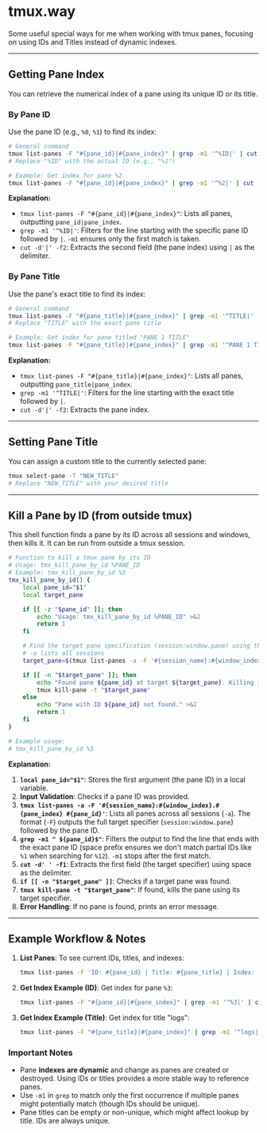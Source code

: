 # tmux.way

Some useful special ways for me when working with tmux panes, focusing on using IDs and Titles instead of dynamic indexes.

---

## Getting Pane Index

You can retrieve the numerical index of a pane using its unique ID or its title.

### By Pane ID

Use the pane ID (e.g., `%0`, `%1`) to find its index:

```sh
# General command
tmux list-panes -F "#{pane_id}|#{pane_index}" | grep -m1 '^%ID|' | cut -d'|' -f2
# Replace "%ID" with the actual ID (e.g., "%1")

# Example: Get index for pane %2
tmux list-panes -F "#{pane_id}|#{pane_index}" | grep -m1 '^%2|' | cut -d'|' -f2
```

**Explanation:**

- `tmux list-panes -F "#{pane_id}|#{pane_index}"`: Lists all panes, outputting `pane_id|pane_index`.
- `grep -m1 '^%ID|'`: Filters for the line starting with the specific pane ID followed by `|`. `-m1` ensures only the first match is taken.
- `cut -d'|' -f2`: Extracts the second field (the pane index) using `|` as the delimiter.

### By Pane Title

Use the pane's exact title to find its index:

```sh
# General command
tmux list-panes -F "#{pane_title}|#{pane_index}" | grep -m1 '^TITLE|' | cut -d'|' -f2
# Replace "TITLE" with the exact pane title

# Example: Get index for pane titled "PANE 1 TITLE"
tmux list-panes -F "#{pane_title}|#{pane_index}" | grep -m1 '^PANE 1 TITLE|' | cut -d'|' -f2
```

**Explanation:**

- `tmux list-panes -F "#{pane_title}|#{pane_index}"`: Lists all panes, outputting `pane_title|pane_index`.
- `grep -m1 '^TITLE|'`: Filters for the line starting with the exact title followed by `|`.
- `cut -d'|' -f2`: Extracts the pane index.

---

## Setting Pane Title

You can assign a custom title to the currently selected pane:

```bash
tmux select-pane -T "NEW_TITLE"
# Replace "NEW_TITLE" with your desired title
```

---

## Kill a Pane by ID (from outside tmux)

This shell function finds a pane by its ID across all sessions and windows, then kills it. It can be run from outside a tmux session.

```sh
# Function to kill a tmux pane by its ID
# Usage: tmx_kill_pane_by_id %PANE_ID
# Example: tmx_kill_pane_by_id %3
tmx_kill_pane_by_id() {
    local pane_id="$1"
    local target_pane

    if [[ -z "$pane_id" ]]; then
        echo "Usage: tmx_kill_pane_by_id %PANE_ID" >&2
        return 1
    fi

    # Find the target pane specification (session:window.pane) using the pane ID
    # -a lists all sessions
    target_pane=$(tmux list-panes -a -F '#{session_name}:#{window_index}.#{pane_index} #{pane_id}' | grep -m1 " ${pane_id}$" | cut -d' ' -f1)

    if [[ -n "$target_pane" ]]; then
        echo "Found pane ${pane_id} at target ${target_pane}. Killing it..."
        tmux kill-pane -t "$target_pane"
    else
        echo "Pane with ID ${pane_id} not found." >&2
        return 1
    fi
}

# Example usage:
# tmx_kill_pane_by_id %5
```

**Explanation:**

1. **`local pane_id="$1"`**: Stores the first argument (the pane ID) in a local variable.
2. **Input Validation**: Checks if a pane ID was provided.
3. **`tmux list-panes -a -F '#{session_name}:#{window_index}.#{pane_index} #{pane_id}'`**: Lists all panes across all sessions (`-a`). The format (`-F`) outputs the full target specifier (`session:window.pane`) followed by the pane ID.
4. **`grep -m1 " ${pane_id}$"`**: Filters the output to find the line that ends with the exact pane ID (space prefix ensures we don't match partial IDs like `%1` when searching for `%12`). `-m1` stops after the first match.
5. **`cut -d' ' -f1`**: Extracts the first field (the target specifier) using space as the delimiter.
6. **`if [[ -n "$target_pane" ]]`**: Checks if a target pane was found.
7. **`tmux kill-pane -t "$target_pane"`**: If found, kills the pane using its target specifier.
8. **Error Handling**: If no pane is found, prints an error message.

---

## Example Workflow & Notes

1. **List Panes**: To see current IDs, titles, and indexes:

    ```bash
    tmux list-panes -F 'ID: #{pane_id} | Title: #{pane_title} | Index: #{pane_index}'
    ```

2. **Get Index Example (ID)**: Get index for pane `%3`:

    ```bash
    tmux list-panes -F "#{pane_id}|#{pane_index}" | grep -m1 '^%3|' | cut -d'|' -f2
    ```

3. **Get Index Example (Title)**: Get index for title "logs":

    ```bash
    tmux list-panes -F "#{pane_title}|#{pane_index}" | grep -m1 '^logs|' | cut -d'|' -f2
    ```

### Important Notes

- Pane **indexes are dynamic** and change as panes are created or destroyed. Using IDs or titles provides a more stable way to reference panes.
- Use `-m1` in `grep` to match only the first occurrence if multiple panes might potentially match (though IDs should be unique).
- Pane titles can be empty or non-unique, which might affect lookup by title. IDs are always unique.
